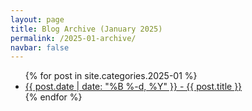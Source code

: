 ```yaml
---
layout: page
title: Blog Archive (January 2025)
permalink: /2025-01-archive/
navbar: false
---
```


<ul>
  {% for post in site.categories.2025-01 %}
    <li><a href="{{ post.url }}">{{ post.date | date: "%B %-d, %Y" }} - {{ post.title }}</a></li>
  {% endfor %}
</ul>